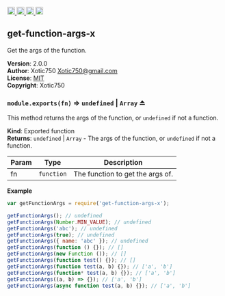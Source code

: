 <a href="https://travis-ci.org/Xotic750/get-function-args-x"
   title="Travis status">
<img
   src="https://travis-ci.org/Xotic750/get-function-args-x.svg?branch=master"
   alt="Travis status" height="18"/>
</a>
<a href="https://david-dm.org/Xotic750/get-function-args-x"
   title="Dependency status">
<img src="https://david-dm.org/Xotic750/get-function-args-x.svg"
   alt="Dependency status" height="18"/>
</a>
<a href="https://david-dm.org/Xotic750/get-function-args-x#info=devDependencies"
   title="devDependency status">
<img src="https://david-dm.org/Xotic750/get-function-args-x/dev-status.svg"
   alt="devDependency status" height="18"/>
</a>
<a href="https://badge.fury.io/js/get-function-args-x" title="npm version">
<img src="https://badge.fury.io/js/get-function-args-x.svg"
   alt="npm version" height="18"/>
</a>
<a name="module_get-function-args-x"></a>

## get-function-args-x
Get the args of the function.

**Version**: 2.0.0  
**Author**: Xotic750 <Xotic750@gmail.com>  
**License**: [MIT](&lt;https://opensource.org/licenses/MIT&gt;)  
**Copyright**: Xotic750  
<a name="exp_module_get-function-args-x--module.exports"></a>

### `module.exports(fn)` ⇒ <code>undefined</code> \| <code>Array</code> ⏏
This method returns the args of the function, or `undefined` if not
a function.

**Kind**: Exported function  
**Returns**: <code>undefined</code> \| <code>Array</code> - The args of the function, or `undefined` if
 not a function.  

| Param | Type | Description |
| --- | --- | --- |
| fn | <code>function</code> | The function to get the args of. |

**Example**  
```js
var getFunctionArgs = require('get-function-args-x');

getFunctionArgs(); // undefined
getFunctionArgs(Number.MIN_VALUE); // undefined
getFunctionArgs('abc'); // undefined
getFunctionArgs(true); // undefined
getFunctionArgs({ name: 'abc' }); // undefined
getFunctionArgs(function () {}); // []
getFunctionArgs(new Function ()); // []
getFunctionArgs(function test() {}); // []
getFunctionArgs(function test(a, b) {}); // ['a', 'b']
getFunctionArgs(function* test(a, b) {}); // ['a', 'b']
getFunctionArgs((a, b) => {}); // ['a', 'b']
getFunctionArgs(async function test(a, b) {}); // ['a', 'b']
```
